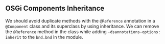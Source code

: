 ## OSGi Components Inheritance

We should avoid duplicate methods with the `@Reference` annotation in a
`@Component` class and its superclass by using inheritance. We can remove the
`@Reference` method in the class while adding `-dsannotations-options: inherit`
to the `bnd.bnd` in the module.
